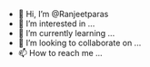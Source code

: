 - 👋 Hi, I’m @Ranjeetparas
- 👀 I’m interested in ...
- 🌱 I’m currently learning ...
- 💞️ I’m looking to collaborate on ...
- 📫 How to reach me ...

<!---
Ranjeetparas/Ranjeetparas is a ✨ special ✨ repository because its `README.md` (this file) appears on your GitHub profile.
You can click the Preview link to take a look at your changes.
---
